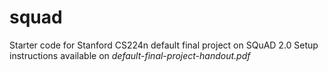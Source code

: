 # squad
Starter code for Stanford CS224n default final project on SQuAD 2.0
Setup instructions available on *default-final-project-handout.pdf*
